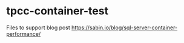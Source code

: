 # tpcc-container-test
Files to support blog post https://sabin.io/blog/sql-server-container-performance/
